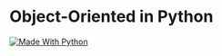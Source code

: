 # Object-Oriented in Python

[![Made With Python](https://forthebadge.com/images/badges/made-with-python.svg)](https://www.python.org/) 